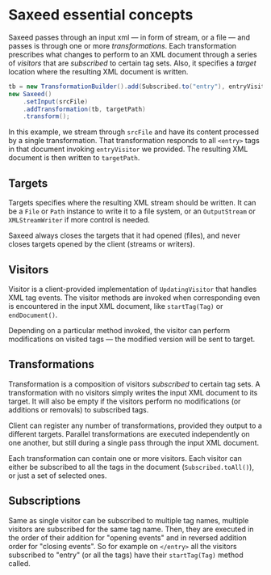 # Saxeed essential concepts

Saxeed passes through an input xml — in form of stream, or a file — and passes is through one or more *transformations*.
Each transformation prescribes what changes to perform to an XML document through a series of *visitors* that are *subscribed* to certain tag sets.
Also, it specifies a *target* location where the resulting XML document is written. 

```java
tb = new TransformationBuilder().add(Subscribed.to("entry"), entryVisitor);
new Saxeed()
    .setInput(srcFile)
    .addTransformation(tb, targetPath)
    .transform();
```

In this example, we stream through `srcFile` and have its content processed by a single transformation.
That transformation responds to all `<entry>` tags in that document invoking `entryVisitor` we provided.
The resulting XML document is then written to `targetPath`.

## Targets

Targets specifies where the resulting XML stream should be written.
It can be a `File` or `Path` instance to write it to a file system, or an `OutputStream` or `XMLStreamWriter` if more control is needed.

Saxeed always closes the targets that it had opened (files), and never closes targets opened by the client (streams or writers).

## Visitors

Visitor is a client-provided implementation of `UpdatingVisitor` that handles XML tag events.
The visitor methods are invoked when corresponding even is encountered in the input XML document, like `startTag(Tag)` or `endDocument()`.

Depending on a particular method invoked, the visitor can perform modifications on visited tags — the modified version will be sent to target.

## Transformations

Transformation is a composition of visitors *subscribed* to certain tag sets.
A transformation with no visitors simply writes the input XML document to its target.
It will also be empty if the visitors perform no modifications (or additions or removals) to subscribed tags. 

Client can register any number of transformations, provided they output to a different targets.
Parallel transformations are executed independently on one another, but still during a single pass through the input XML document.

Each transformation can contain one or more visitors.
Each visitor can either be subscribed to all the tags in the document (`Subscribed.toAll()`), or just a set of selected ones.

## Subscriptions

Same as single visitor can be subscribed to multiple tag names, multiple visitors are subscribed for the same tag name.
Then, they are executed in the order of their addition for "opening events" and in reversed addition order for "closing events".
So for example on `</entry>` all the visitors subscribed to "entry" (or all the tags) have their `startTag(Tag)` method called.
